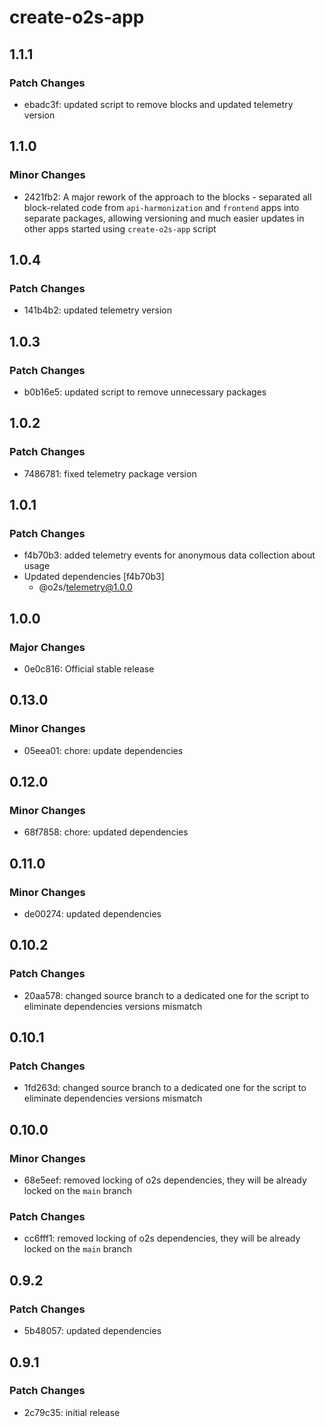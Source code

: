 # create-o2s-app

## 1.1.1

### Patch Changes

- ebadc3f: updated script to remove blocks and updated telemetry version

## 1.1.0

### Minor Changes

- 2421fb2: A major rework of the approach to the blocks - separated all block-related code from `api-harmonization` and `frontend` apps into separate packages, allowing versioning and much easier updates in other apps started using `create-o2s-app` script

## 1.0.4

### Patch Changes

- 141b4b2: updated telemetry version

## 1.0.3

### Patch Changes

- b0b16e5: updated script to remove unnecessary packages

## 1.0.2

### Patch Changes

- 7486781: fixed telemetry package version

## 1.0.1

### Patch Changes

- f4b70b3: added telemetry events for anonymous data collection about usage
- Updated dependencies [f4b70b3]
    - @o2s/telemetry@1.0.0

## 1.0.0

### Major Changes

- 0e0c816: Official stable release

## 0.13.0

### Minor Changes

- 05eea01: chore: update dependencies

## 0.12.0

### Minor Changes

- 68f7858: chore: updated dependencies

## 0.11.0

### Minor Changes

- de00274: updated dependencies

## 0.10.2

### Patch Changes

- 20aa578: changed source branch to a dedicated one for the script to eliminate dependencies versions mismatch

## 0.10.1

### Patch Changes

- 1fd263d: changed source branch to a dedicated one for the script to eliminate dependencies versions mismatch

## 0.10.0

### Minor Changes

- 68e5eef: removed locking of o2s dependencies, they will be already locked on the `main` branch

### Patch Changes

- cc6fff1: removed locking of o2s dependencies, they will be already locked on the `main` branch

## 0.9.2

### Patch Changes

- 5b48057: updated dependencies

## 0.9.1

### Patch Changes

- 2c79c35: initial release
